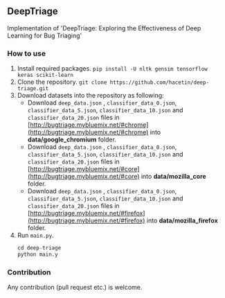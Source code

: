## DeepTriage
Implementation of 'DeepTriage: Exploring the Effectiveness of Deep Learning for Bug Triaging'

###  How to use
 1. Install required packages.
	`pip install -U nltk gensim tensorflow keras scikit-learn`
 2. Clone the repository.
	`git clone https://github.com/hacetin/deep-triage.git`
 3. Download datasets into the repository as following:
	 - Download `deep_data.json` , `classifier_data_0.json`, `classifier_data_5.json`, `classifier_data_10.json` and `classifier_data_20.json` files in [http://bugtriage.mybluemix.net/#chrome](http://bugtriage.mybluemix.net/#chrome) into **data/google_chromium** folder.
	 - Download `deep_data.json` , `classifier_data_0.json`, `classifier_data_5.json`, `classifier_data_10.json` and `classifier_data_20.json` files in [http://bugtriage.mybluemix.net/#core](http://bugtriage.mybluemix.net/#core) into **data/mozilla_core** folder.
	 - Download `deep_data.json` , `classifier_data_0.json`, `classifier_data_5.json`, `classifier_data_10.json` and `classifier_data_20.json` files in [http://bugtriage.mybluemix.net/#firefox](http://bugtriage.mybluemix.net/#firefox) into **data/mozilla_firefox** folder.
 4. Run `main.py`.
	```python
	cd deep-triage
	python main.y
	```

###  Contribution
Any contribution (pull request etc.) is welcome.
